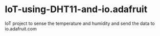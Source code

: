 # IoT-using-DHT11-and-io.adafruit
IoT project to sense the temperature and humidity and send the data to io.adafruit.com
